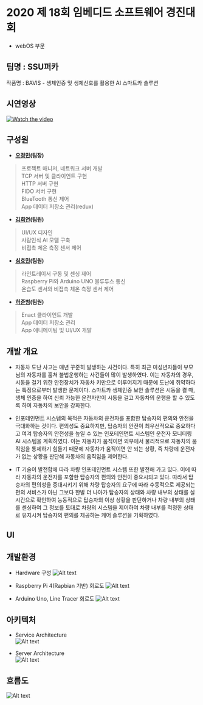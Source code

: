 # 2020 제 18회 임베디드 소프트웨어 경진대회   
- webOS 부문

## 팀명 : SSU퍼카   
 작품명 : BAVIS - 생체인증 및 생체신호를 활용한 AI 스마트카 솔루션   

## 시연영상
[![Watch the video](https://img.youtube.com/vi/3Bf1bq5_Kco/hqdefault.jpg)](https://www.youtube.com/watch?v=3Bf1bq5_Kco)

## 구성원
- **[오정민](https://github.com/owjs3901)(팀장)**   
> 프로젝트 매니저, 네트워크 서버 개발   
TCP 서버 및 클라이언트 구현   
HTTP 서버 구현   
FIDO 서버 구현   
BlueTooth 통신 제어   
App 데이터 저장소 관리(redux)   

- **[김희연](https://github.com/yyyy1221)(팀원)**
> UI/UX 디자인   
사람인식 AI 모델 구축   
비접촉 체온 측정 센서 제어   
 
- **[심효민](https://github.com/shimhm)(팀원)**
> 라인트레이서 구동 및 센싱 제어   
Raspberry Pi와 Arduino UNO 블루투스 통신   
온습도 센서와 비접촉 체온 측정 센서 제어   

- **[허준범](https://github.com/EasyBAMM)(팀원)**
> Enact 클라이언트 개발   
App 데이터 저장소 관리   
App 애니메이팅 및 UI/UX 개발   

## 개발 개요
- 자동차 도난 사고는 매년 꾸준히 발생하는 사건이다. 특히 최근 미성년자들이 부모님의 자동차를 훔쳐 불법운행하는 사건들이 많이 발생하였다. 이는 자동차의 경우, 시동을 걸기 위한 안전장치가 자동차 키만으로 이루어지기 때문에 도난에 취약하다는 특징으로부터 발생한 문제이다. 스마트카 생체인증 보안 솔루션은 시동을 켤 때, 생체 인증을 하여 신뢰 가능한 운전자만이 시동을 걸고 자동차의 운행을 할 수 있도록 하여 자동차의 보안을 강화한다.    

- 인포테인먼트 시스템의 목적은 자동차의 운전자를 포함한 탑승자의 편의와 안전을 극대화하는 것이다. 편의성도 중요하지만, 탑승자의 안전이 최우선적으로 중요하다고 여겨 탑승자의 안전성을 높일 수 있는 인포테인먼트 시스템인 운전자 모니터링 AI 시스템을 계획하였다. 이는 자동차가 움직이면 외부에서 물리적으로 자동차의 움직임을 통제하기 힘들기 때문에 자동차가 움직이면 안 되는 상황, 즉 차량에 운전자가 없는 상황을 판단해 자동차의 움직임을 제어한다.   

- IT 기술이 발전함에 따라 차량 인포테인먼트 시스템 또한 발전해 가고 있다. 이에 따라 자동차의 운전자를 포함한 탑승자의 편의와 안전이 중요시되고 있다. 따라서 탑승자의 편의성을 증대시키기 위해 차량 탑승자의 요구에 따라 수동적으로 제공되는 편의 서비스가 아닌 그보다 한발 더 나아가 탑승자의 상태와 차량 내부의 상태를 실시간으로 확인하여 능동적으로 탑승자의 이상 상황을 판단하거나 차량 내부의 상태를 센싱하여 그 정보를 토대로 차량의 시스템을 제어하여 차량 내부를 적정한 상태로 유지시켜 탑승자의 편의를 제공하는 케어 솔루션을 기획하였다. 

## UI

## 개발환경
- Hardware 구성
![Alt text](/readme_img/하드웨어구성표.png)   

- Raspberry Pi 4(Rapbian 기반) 회로도
![Alt text](/readme_img/RPI4_1.png)   

- Arduino Uno, Line Tracer 회로도
![Alt text](/readme_img/RPI4_2.png)   

## 아키텍처
- Service Architecture   
![Alt text](/readme_img/service_1.png)   

- Server Architecture   
![Alt text](/readme_img/server_1.png)   


## 흐름도
![Alt text](/readme_img/flowchart.png)

